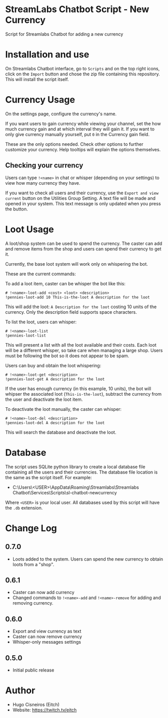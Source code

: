 # StreamLabs Chatbot Script - New Currency

Script for Streamlabs Chatbot for adding a new currency

# Installation and use

On Streamlabs Chatbot interface, go to `Scripts` and on the top right icons,
click on the `Import` button and chose the zip file containing this
repository. This will install the script itself.

# Currency Usage

On the settings page, configure the currency's name.

If you want users to gain currency while viewing your channel, set the how much currency gain
and at which interval they will gain it. If you want to only give currency manually yourself,
put `0` in the Currency gain field.

These are the only options needed. Check other options to further customize your currency. Help
tooltips will explain the options themselves.

## Checking your currency

Users can type `!<name>` in chat or whisper (depending on your settings) to view how many
currency they have.

If you want to check all users and their currency, use the `Export and view current` button on 
the Utilities Group Setting. A text file will be made and opened in your system. This text message
is only updated when you press the button.

# Loot Usage

A loot/shop system can be used to spend the currency. The caster can add and remove items from
the shop and users can spend their currency to get it.

Currently, the base loot system will work only on whispering the bot.

These are the current commands:

To add a loot item, caster can be whisper the bot like this:

```
# !<name>-loot-add <cost> <loot> <description>
!pennies-loot-add 10 This-is-the-loot A description for the loot
```

This will add the loot: `A Description for the loot` costing 10 units of the currency. Only 
the description field supports space characters.

To list the loot, users can whisper:

```
# !<name>-loot-list
!pennies-loot-list
```

This will present a list with all the loot available and their costs. Each loot will be a
different whisper, so take care when managing a large shop. Users must be following the bot
so it does not appear to be spam.

Users can buy and obtain the loot whispering:

```
# !<name>-loot-get <description>
!pennies-loot-get A description for the loot
```
 
If the user has enough currency (in this example, 10 units), the bot will whipser the 
associated loot (`This-is-the-loot`), subtract the currency from the user and deactivate
the loot item.

To deactivate the loot manually, the caster can whisper:

```
# !<name>-loot-del <description>
!pennies-loot-del A description for the loot
```

This will search the database and deactivate the loot.

# Database

The script uses SQLite python library to create a local database file containing
all the users and their currencies. The database file location is the same as the
script itself. For example:

* C:\Users\\\<USER>\\AppData\Roaming\Streamlabs\Streamlabs Chatbot\Services\Scripts\sl-chatbot-newcurrency

Where `<USER>` is your local user. All databases used by this script will have
the `.db` extension.

# Change Log

## 0.7.0

* Loots added to the system. Users can spend the new currency to obtain loots from a "shop".

## 0.6.1

* Caster can now add currency
* Changed commands to `!<name>-add` and `!<name>-remove` for adding and removing currency.

## 0.6.0

* Export and view currency as text
* Caster can now remove currency
* Whisper-only messages settings

## 0.5.0

* Initial public release

# Author

* Hugo Cisneiros (Eitch)
* Website: https://twitch.tv/eitch